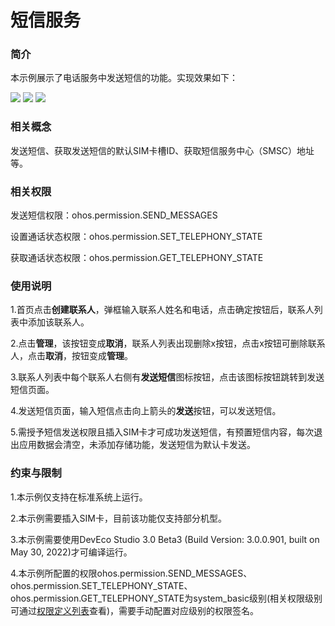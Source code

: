 # 短信服务

### 简介

本示例展示了电话服务中发送短信的功能。实现效果如下：

![](screenshots/device/create_contact.png) ![](screenshots/device/save_contact.png) ![](screenshots/device/send_message.png)

### 相关概念

发送短信、获取发送短信的默认SIM卡槽ID、获取短信服务中心（SMSC）地址等。

### 相关权限

发送短信权限：ohos.permission.SEND_MESSAGES

设置通话状态权限：ohos.permission.SET_TELEPHONY_STATE

获取通话状态权限：ohos.permission.GET_TELEPHONY_STATE

### 使用说明

1.首页点击**创建联系人**，弹框输入联系人姓名和电话，点击确定按钮后，联系人列表中添加该联系人。

2.点击**管理**，该按钮变成**取消**，联系人列表出现删除x按钮，点击x按钮可删除联系人，点击**取消**，按钮变成**管理**。

3.联系人列表中每个联系人右侧有**发送短信**图标按钮，点击该图标按钮跳转到发送短信页面。

4.发送短信页面，输入短信点击向上箭头的**发送**按钮，可以发送短信。

5.需授予短信发送权限且插入SIM卡才可成功发送短信，有预置短信内容，每次退出应用数据会清空，未添加存储功能，发送短信为默认卡发送。

### 约束与限制

1.本示例仅支持在标准系统上运行。

2.本示例需要插入SIM卡，目前该功能仅支持部分机型。

3.本示例需要使用DevEco Studio 3.0 Beta3 (Build Version: 3.0.0.901, built on May 30, 2022)才可编译运行。

4.本示例所配置的权限ohos.permission.SEND_MESSAGES、ohos.permission.SET_TELEPHONY_STATE、ohos.permission.GET_TELEPHONY_STATE为system_basic级别(相关权限级别可通过[权限定义列表](https://gitee.com/openharmony/docs/blob/master/zh-cn/application-dev/security/permission-list.md)查看)，需要手动配置对应级别的权限签名。
